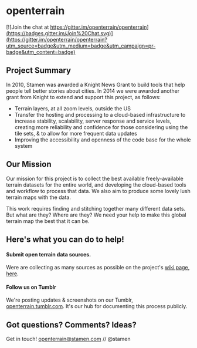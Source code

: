 # openterrain

[![Join the chat at https://gitter.im/openterrain/openterrain](https://badges.gitter.im/Join%20Chat.svg)](https://gitter.im/openterrain/openterrain?utm_source=badge&utm_medium=badge&utm_campaign=pr-badge&utm_content=badge)

## Project Summary

In 2010, Stamen was awarded a Knight News Grant to build tools that help people tell better stories about cities. In 2014 we were awarded another grant from Knight to extend and support this project, as follows:

 * Terrain layers, at all zoom levels, outside the US
 * Transfer the hosting and processing to a cloud-based infrastructure to increase stability, scalability, server response and service levels, creating more reliability and confidence for those considering using the tile sets, & to allow for more frequent data updates
 * Improving the accessibility and openness of the code base for the whole system

## Our Mission
Our mission for this project is to collect the best available freely-available terrain datasets for the entire world, and developing the cloud-based tools and workflow to process that data. We also aim to produce some lovely lush terrain maps with the data.

This work requires finding and stitching together many different data sets. But what are they? Where are they? We need your help to make this global terrain map the best that it can be.

## Here's what you can do to help!

#### Submit open terrain data sources.
Were are collecting as many sources as possible on the project's [wiki page, here](https://github.com/openterrain/openterrain/wiki/Terrain-Data).  

#### Follow us on Tumblr
We're posting updates & screenshots on our Tumblr, [openterrain.tumblr.com](http://openterrain.tumblr.com). It's our hub for documenting this process publicly. 

## Got questions? Comments? Ideas?
Get in touch!
openterrain@stamen.com // @stamen

